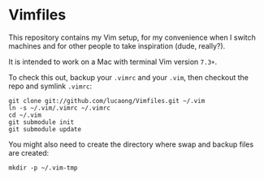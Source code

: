 Vimfiles
========

This repository contains my Vim setup, for my convenience when I switch machines and
for other people to take inspiration (dude, really?).

It is intended to work on a Mac with terminal Vim version `7.3+`.

To check this out, backup your `.vimrc` and your `.vim`, then checkout the repo and symlink `.vimrc`:

    git clone git://github.com/lucaong/Vimfiles.git ~/.vim
    ln -s ~/.vim/.vimrc ~/.vimrc
    cd ~/.vim
    git submodule init
    git submodule update

You might also need to create the directory where swap and backup files are created:

    mkdir -p ~/.vim-tmp
